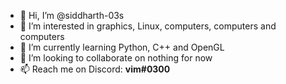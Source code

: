 - 👋 Hi, I’m @siddharth-03s
- 👀 I’m interested in graphics, Linux, computers, computers and computers
- 🌱 I’m currently learning Python, C++ and OpenGL
- 💞️ I’m looking to collaborate on nothing for now
- 📫 Reach me on Discord: **vim#0300**
